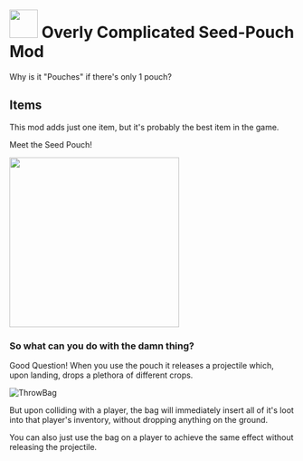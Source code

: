 # <img src="https://user-images.githubusercontent.com/104443436/174792973-21d1973b-2513-462d-8d2c-cea9bb11ed6a.png" width="50"> Overly Complicated Seed-Pouch Mod

 Why is it "Pouches" if there's only 1 pouch?
 
 ## Items
 This mod adds just one item, but it's probably the best item in the game.
 
 Meet the Seed Pouch!
 
 <img src="https://user-images.githubusercontent.com/104443436/174796518-9a2e2bea-071b-4a3e-aa04-66b63e740b0a.png" width="300">
 
 ### So what can you do with the damn thing?
 
 Good Question! When you use the pouch it releases a projectile which, upon landing, drops a plethora of different crops.

![ThrowBag](https://user-images.githubusercontent.com/104443436/174799839-f14a1575-925d-4d1e-85dd-467eeb5ef29c.gif)
 
 But upon colliding with a player, the bag will immediately insert all of it's loot into that player's inventory, without dropping anything on the ground.
 
 You can also just use the bag on a player to achieve the same effect without releasing the projectile.
 
 
